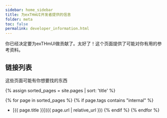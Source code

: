```yaml
---
sidebar: home_sidebar
title: 为exTHmUI开发者提供的信息
folder: meta
toc: false
permalink: developer_information.html
---
```

你已经决定要为exTHmUI做贡献了。太好了！这个页面提供了可能对你有用的参考资料。

## 链接列表

这些页面可能有你想要找的东西

{% assign sorted_pages = site.pages | sort: 'title' %}

{% for page in sorted_pages %}
{% if page.tags contains "internal" %}
- [{{ page.title }}]({{ page.url | relative_url }})
{% endif %}
{% endfor %}
